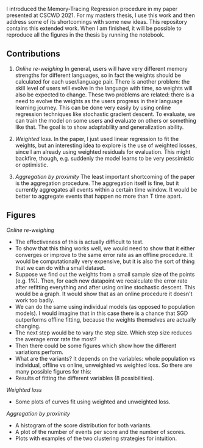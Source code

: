 I introduced the Memory-Tracing Regression procedure in my paper presented at CSCWD 2021. For my masters thesis, I use this work and then address some of its shortcomings with some new ideas. This repository contains this extended work. When I am finished, it will be possible to reproduce all the figures in the thesis by running the notebook.

## Contributions
1. *Online re-weighing* In general, users will have very different memory strengths for different languages, so in fact the weights should be calculated for each user/language pair. There is another problem: the skill level of users will evolve in the language with time, so weights will also be expected to change. These two problems are related: there is a need to evolve the weights as the users progress in their language learning journey. This can be done very easily by using online regression techniques like stochastic gradient descent. To evaluate, we can train the model on some users and evaluate on others or something like that. The goal is to show adaptability and generalization ability.

2. *Weighted loss*. In the paper, I just used linear regression to fit the weights, but an interesting idea to explore is the use of weighted losses, since I am already using weighted residuals for evaluation. This might backfire, though, e.g. suddenly the model learns to be very pessimistic or optimistic. 

3. *Aggregation by proximity* The least important shortcoming of the paper is the aggregation procedure. The aggregation itself is fine, but it currently aggregates all events within a certain time window. It would be better to aggregate events that happen no more than T time apart.

## Figures
*Online re-weighing*
- The effectiveness of this is actually difficult to test.
- To show that this thing works well, we would need to show that it either converges or improve to the same error rate as an offline procedure. It would be computationally very expensive, but it is also the sort of thing that we can do with a small dataset.
- Suppose we find out the weights from a small sample size of the points (e.g. 1%). Then, for each new datapoint we recalculate the error rate after refitting everything and after using online stochastic descent. This would be a graph. It would show that as an online procedure it doesn't work too badly.
- We can do the same using individual models (as opposed to population models). I would imagine that in this case there is a chance that SGD outperforms offline fitting, because the weights themselves are actually changing.
- The next step would be to vary the step size. Which step size reduces the average error rate the most? 
- Then there could be some figures which show how the different variations perform.
- What are the variants? It depends on the variables: whole population vs individual, offline vs online, unweighted vs weighted loss.
So there are many possible figures for this:
- Results of fitting the different variables (8 possibilities).

*Weighted loss*
- Some plots of curves fit using weighted and unweighted loss.

*Aggregation by proximity*
- A histogram of the score distribution for both variants.
- A plot of the number of events per score and the number of scores.
- Plots with examples of the two clustering strategies for intuition.


